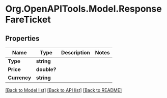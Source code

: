 # Org.OpenAPITools.Model.ResponseFareTicket
## Properties

Name | Type | Description | Notes
------------ | ------------- | ------------- | -------------
**Type** | **string** |  | 
**Price** | **double?** |  | 
**Currency** | **string** |  | 

[[Back to Model list]](../README.md#documentation-for-models) [[Back to API list]](../README.md#documentation-for-api-endpoints) [[Back to README]](../README.md)


